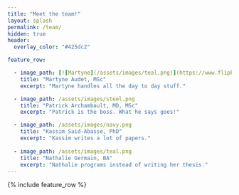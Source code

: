 ```yaml
---
title: "Meet the team!"
layout: splash
permalink: /team/
hidden: true
header:
  overlay_color: "#425dc2"

feature_row:

  - image_path: [![Martyne](/assets/images/teal.png)](https://www.flipkart.com/){:target="_blank"}
    title: "Martyne Audet, MSc"
    excerpt: "Martyne handles all the day to day stuff."

  - image_path: /assets/images/steel.png
    title: "Patrick Archambault, MD, MSc"
    excerpt: "Patrick is the boss. What he says goes!"

  - image_path: /assets/images/navy.png
    title: "Kassim Said-Abasse, PhD"
    excerpt: "Kassim writes a lot of papers."  
    
  - image_path: /assets/images/teal.png
    title: "Nathalie Germain, BA"
    excerpt: "Nathalie programs instead of writing her thesis."   
---
```


{% include feature_row %}
